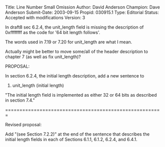 Title:       Line Number Small Omission
Author:      David Anderson
Champion:    Dave Anderson
Submit-Date: 2003-09-15
Propid:      030915.1
Type:        Editorial
Status:      Accepted with modifications
Version:     3

In draft8 sec 6.2.4, the unit_length field is missing the
description of 0xffffffff as the code for '64 bit length follows'.

The words used in 7.19  or 7.20 for unit_length are what I mean.

Actually might be better to move some/all of the header
description to chapter 7 (as well as fix unit_length)?



PROPOSAL:

In section 6.2.4, the initial length description, add
a new sentence to 

1. unit_length (initial length)

"The initial length field is implemented as either 32 or
64 bits as described in section 7.4."

=======================================================

Revised proposal:

Add "(see Section 7.2.2)" at the end of the sentence that describes 
the initial length fields in each of Sections 6.1.1, 6.1.2, 6.2.4, 
and 6.4.1.
